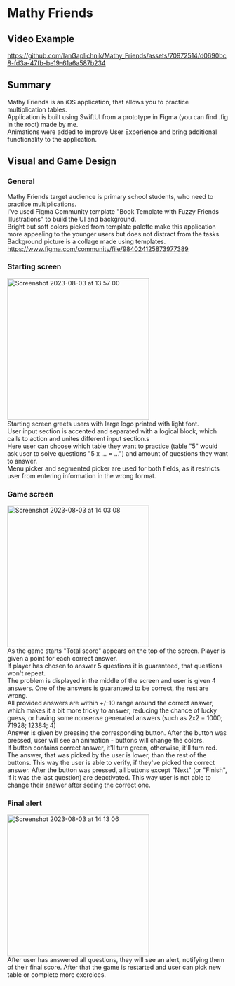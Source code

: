 # Mathy Friends

## Video Example
https://github.com/IanGaplichnik/Mathy_Friends/assets/70972514/d0690bc8-fd3a-47fb-be19-61a6a587b234

## Summary
Mathy Friends is an iOS application, that allows you to practice multiplication tables.<br>
Application is built using SwiftUI from a prototype in Figma (you can find .fig in the root) made by me.<br>
Animations were added to improve User Experience and bring additional functionality to the application.

## Visual and Game Design
### General
Mathy Friends target audience is primary school students, who need to practice multiplications.<br>
I've used Figma Community template "Book Template with Fuzzy Friends Illustrations" to build the UI and background.<br>
Bright but soft colors picked from template palette make this application more appealing to the younger users but does not distract from the tasks.<br>
Background picture is a collage made using templates.<br>
https://www.figma.com/community/file/984024125873977389

### Starting screen
<img width="323" alt="Screenshot 2023-08-03 at 13 57 00" src="https://github.com/IanGaplichnik/Mathy_Friends/assets/70972514/e14d1be4-22f7-4099-baf1-1d2c8d76a073">
<br>
Starting screen greets users with large logo printed with light font.<br>
User input section is accented and separated with a logical block, which calls to action and unites different input section.s<br>
Here user can choose which table they want to practice (table "5" would ask user to solve questions "5 x ... = ...") and amount of questions they want to answer.<br>
Menu picker and segmented picker are used for both fields, as it restricts user from entering information in the wrong format.

### Game screen
<img width="323" alt="Screenshot 2023-08-03 at 14 03 08" src="https://github.com/IanGaplichnik/Mathy_Friends/assets/70972514/b48396e5-9770-4bf7-8268-3fb8b77677fb"><br>
As the game starts "Total score" appears on the top of the screen. Player is given a point for each correct answer.<br>
If player has chosen to answer 5 questions it is guaranteed, that questions won't repeat.<br>
The problem is displayed in the middle of the screen and user is given 4 answers. One of the answers is guaranteed to be correct, the rest are wrong.<br>
All provided answers are within +/-10 range around the correct answer, which makes it a bit more tricky to answer, reducing the chance of lucky guess, or having some nonsense generated answers (such as 2x2 = 1000; 71928; 12384; 4)<br>
Answer is given by pressing the corresponding button. After the button was pressed, user will see an animation - buttons will change the colors.<br> If button contains correct answer, it'll turn green,
otherwise, it'll turn red. The answer, that was picked by the user is lower, than the rest of the buttons. This way the user is able to verify, if they've picked the correct answer.
After the button was pressed, all buttons except "Next" (or "Finish", if it was the last question) are deactivated. This way user is not able to change their answer after seeing the correct one.

### Final alert
<img width="323" alt="Screenshot 2023-08-03 at 14 13 06" src="https://github.com/IanGaplichnik/Mathy_Friends/assets/70972514/b32a925b-4ddc-47d6-9ef0-818cdf4a6b90"><br>
After user has answered all questions, they will see an alert, notifying them of their final score. After that the game is restarted and user can pick new table or complete more exercices.
